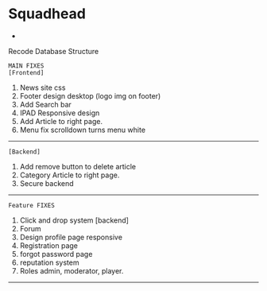 # Squadhead

*

Recode Database Structure


	MAIN FIXES
	[Frontend]

1. News site css
2. Footer design desktop (logo img on footer)
3. Add Search bar
4. IPAD Responsive design
5. Add Article to right page.
6. Menu fix scrolldown turns menu white
-----------------------------------------------



	[Backend]

1. Add remove button to delete article
2. Category Article to right page.
3. Secure backend
-----------------------------------------------

	Feature FIXES


1. Click and drop system [backend]
2. Forum
3. Design profile page responsive
4. Registration page
5. forgot password page
6. reputation system
7. Roles admin, moderator, player.
-----------------------------------------------